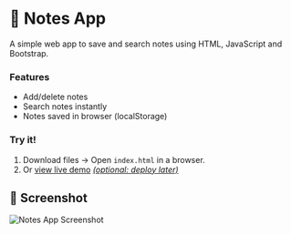 # 📝 Notes App  
A simple web app to save and search notes using HTML, JavaScript and Bootstrap.  

### Features  
- Add/delete notes  
- Search notes instantly  
- Notes saved in browser (localStorage)  

### Try it!  
1. Download files → Open `index.html` in a browser.  
2. Or [view live demo](#) *[(optional: deploy later)](https://lucky-kringle-0587e4.netlify.app/)*  

## 📸 Screenshot

![Notes App Screenshot](./screenshot.png)
